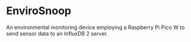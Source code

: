 # EnviroSnoop
An environmental monitoring device employing a Raspberry Pi Pico W to send sensor data to an InfluxDB 2 server.
